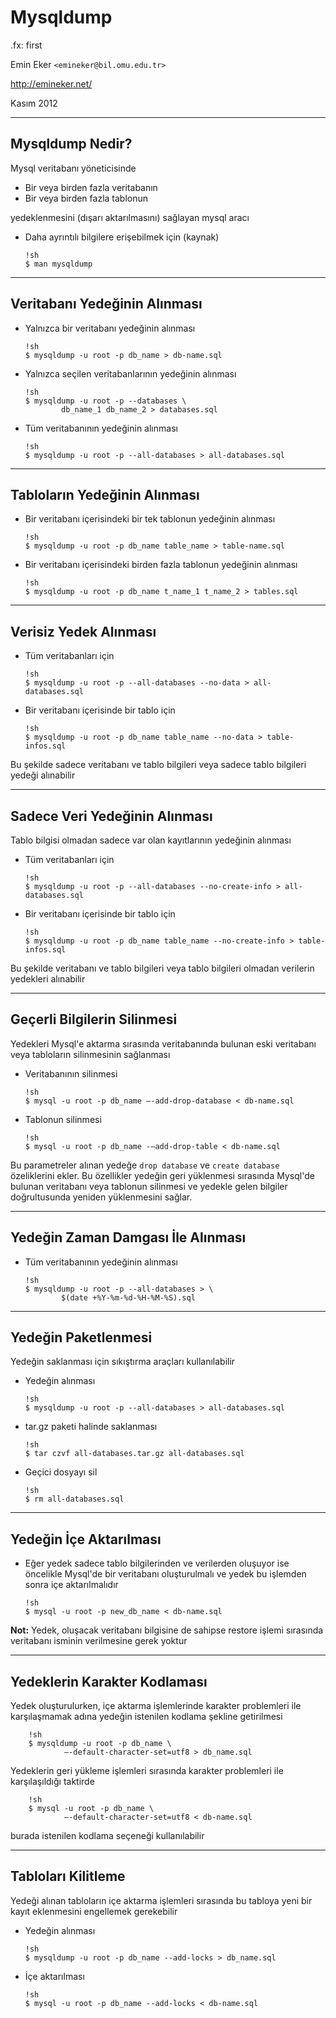 #  Mysqldump

.fx: first

Emin Eker `<emineker@bil.omu.edu.tr>`

http://emineker.net/

Kasım 2012

---

##  Mysqldump Nedir?

Mysql veritabanı yöneticisinde

*   Bir veya birden fazla veritabanın
*   Bir veya birden fazla tablonun

yedeklenmesini (dışarı aktarılmasını) sağlayan mysql aracı

*   Daha ayrıntılı bilgilere erişebilmek için (kaynak)

        !sh
        $ man mysqldump

---

##  Veritabanı Yedeğinin Alınması

*   Yalnızca bir veritabanı yedeğinin alınması

        !sh
        $ mysqldump -u root -p db_name > db-name.sql

*   Yalnızca seçilen veritabanlarının yedeğinin alınması

        !sh
        $ mysqldump -u root -p --databases \
                db_name_1 db_name_2 > databases.sql

*   Tüm veritabanının yedeğinin alınması

        !sh
        $ mysqldump -u root -p --all-databases > all-databases.sql

---

##  Tabloların Yedeğinin Alınması

*   Bir veritabanı içerisindeki bir tek tablonun yedeğinin alınması

        !sh
        $ mysqldump -u root -p db_name table_name > table-name.sql

*   Bir veritabanı içerisindeki birden fazla tablonun yedeğinin alınması

        !sh
        $ mysqldump -u root -p db_name t_name_1 t_name_2 > tables.sql

---

##  Verisiz Yedek Alınması

*   Tüm veritabanları için

        !sh
        $ mysqldump -u root -p --all-databases --no-data > all-databases.sql

*   Bir veritabanı içerisinde bir tablo için

        !sh
        $ mysqldump -u root -p db_name table_name --no-data > table-infos.sql

Bu şekilde sadece veritabanı ve tablo bilgileri veya sadece tablo bilgileri yedeği alınabilir

---

##  Sadece Veri Yedeğinin Alınması

Tablo bilgisi olmadan sadece var olan kayıtlarının yedeğinin alınması

*   Tüm veritabanları için

        !sh
        $ mysqldump -u root -p --all-databases --no-create-info > all-databases.sql

*   Bir veritabanı içerisinde bir tablo için

        !sh
        $ mysqldump -u root -p db_name table_name --no-create-info > table-infos.sql

Bu şekilde veritabanı ve tablo bilgileri veya tablo bilgileri
olmadan verilerin yedekleri alınabilir

---

##  Geçerli Bilgilerin Silinmesi

Yedekleri Mysql'e aktarma sırasında veritabanında bulunan
eski veritabanı veya tabloların silinmesinin sağlanması

*   Veritabanının silinmesi

        !sh
        $ mysql -u root -p db_name –-add-drop-database < db-name.sql

*   Tablonun silinmesi

        !sh
        $ mysql -u root -p db_name -–add-drop-table < db-name.sql

Bu parametreler alınan yedeğe `drop database` ve `create database` özeliklerini ekler.
Bu özellikler yedeğin geri yüklenmesi sırasında Mysql'de bulunan
veritabanı veya tablonun silinmesi ve yedekle gelen bilgiler doğrultusunda
yeniden yüklenmesini sağlar.

---

##  Yedeğin Zaman Damgası İle Alınması

*   Tüm veritabanının yedeğinin alınması

        !sh
        $ mysqldump -u root -p --all-databases > \
                $(date +%Y-%m-%d-%H-%M-%S).sql

---

##  Yedeğin Paketlenmesi

Yedeğin saklanması için sıkıştırma araçları kullanılabilir

*   Yedeğin alınması

        !sh
        $ mysqldump -u root -p --all-databases > all-databases.sql

*   tar.gz paketi halinde saklanması

        !sh
        $ tar czvf all-databases.tar.gz all-databases.sql

*   Geçici dosyayı sil

        !sh
        $ rm all-databases.sql

---

##  Yedeğin İçe Aktarılması

*   Eğer yedek sadece tablo bilgilerinden ve verilerden oluşuyor ise öncelikle
Mysql'de bir veritabanı oluşturulmalı ve yedek bu işlemden sonra içe
aktarılmalıdır

        !sh
        $ mysql -u root -p new_db_name < db-name.sql


**Not:** Yedek, oluşacak veritabanı bilgisine de sahipse restore işlemi sırasında
veritabanı isminin verilmesine gerek yoktur

---

##  Yedeklerin Karakter Kodlaması

Yedek oluşturulurken, içe aktarma işlemlerinde karakter problemleri ile
karşılaşmamak adına yedeğin istenilen kodlama şekline getirilmesi

        !sh
        $ mysqldump -u root -p db_name \
                –-default-character-set=utf8 > db_name.sql

Yedeklerin geri yükleme işlemleri sırasında karakter problemleri ile
karşılaşıldığı taktirde

        !sh
        $ mysql -u root -p db_name \
                –-default-character-set=utf8 < db-name.sql

burada istenilen kodlama seçeneği kullanılabilir

---

##  Tabloları Kilitleme

Yedeği alınan tabloların içe aktarma işlemleri sırasında bu tabloya
yeni bir kayıt eklenmesini engellemek gerekebilir

*   Yedeğin alınması

        !sh
        $ mysqldump -u root -p db_name --add-locks > db_name.sql

*   İçe aktarılması

        !sh
        $ mysql -u root -p db_name --add-locks < db-name.sql

